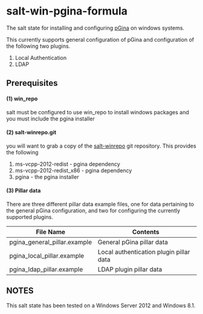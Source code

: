 # salt-win-pgina-formula

The salt state for installing and configuring [pGina](http://pgina.org/) on windows systems. 

This currently supports general configuration of pGina and configuration of the following two plugins.

1. Local Authentication
2. LDAP

## Prerequisites

#### (1) win_repo

salt must be configured to use win_repo to install windows packages and you must include the pgina installer

#### (2) salt-winrepo.git

you will want to grab a copy of the [salt-winrepo](https://github.com/saltstack/salt-winrepo.git) git repository. This provides the following

1. ms-vcpp-2012-redist - pgina dependency
2. ms-vcpp-2012-redist_x86 - pgina dependency
3. pgina - the pgina installer

#### (3) Pillar data

There are three different pillar data example files, one for data pertaining to the general pGina configuration, and two for configuring the currently supported plugins.

File Name | Contents
----------|---------
pgina_general_pillar.example | General pGina pillar data
pgina_local_pillar.example | Local authentication plugin pillar data
pgina_ldap_pillar.example | LDAP plugin pillar data

## NOTES

This salt state has been tested on a Windows Server 2012 and Windows 8.1.
